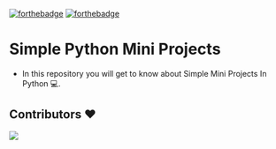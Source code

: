 [![forthebadge](https://forthebadge.com/images/badges/made-with-python.svg)](https://forthebadge.com)
[![forthebadge](https://forthebadge.com/images/badges/built-by-developers.svg)](https://forthebadge.com)


# Simple Python Mini Projects
- In this repository you will get to know about Simple Mini Projects In Python 💻.












## Contributors ❤️
<a href = "https://github.com/Suhas-Raut/Python-Codes/graphs/contributors">
  <img src = "https://contrib.rocks/image?repo=Suhas-Raut/Python-Codes"/>
</a>
